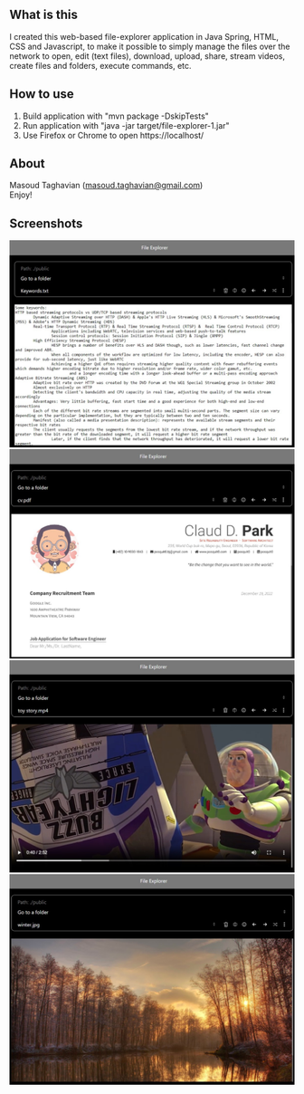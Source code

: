 ## What is this
  
I created this web-based file-explorer application in Java Spring, HTML, CSS and Javascript, to make it possible to simply manage the files over the network to open, edit (text files), download, upload, share, stream videos, create files and folders, execute commands, etc.

## How to use
1. Build application with "mvn package -DskipTests"
2. Run application with "java -jar target/file-explorer-1.jar"
3. Use Firefox or Chrome to open https://localhost/ 

## About
Masoud Taghavian (masoud.taghavian@gmail.com)  
Enjoy!

## Screenshots
![screenshot1](images/1.jpg "Screenshot")
![screenshot2](images/2.jpg "Screenshot")
![screenshot3](images/3.jpg "Screenshot")
![screenshot4](images/4.jpg "Screenshot")

